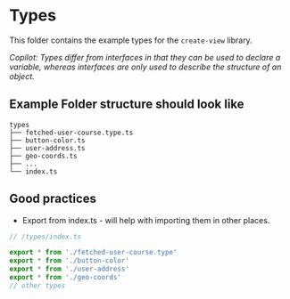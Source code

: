 # Types

This folder contains the example types for the `create-view` library.

*Copilot: Types differ from interfaces in that they can be used to declare a variable, whereas interfaces are only used to describe the structure of an object.*

## Example Folder structure should look like
```
types
├── fetched-user-course.type.ts
├── button-color.ts
├── user-address.ts
├── geo-coords.ts
├── ...
└── index.ts
```

## Good practices
* Export from index.ts - will help with importing them in other places.

```typescript
// /types/index.ts

export * from './fetched-user-course.type'
export * from './button-color'
export * from './user-address'
export * from './geo-coords'
// other types
```
